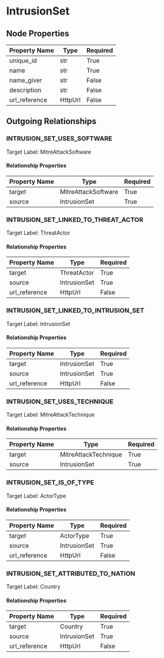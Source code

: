 
# IntrusionSet

## Node Properties

| Property Name | Type | Required |
| ------------- | ---- | -------- |
| unique_id | str | True |
| name | str | True |
| name_giver | str | False |
| description | str | False |
| url_reference | HttpUrl | False |


## Outgoing Relationships

### INTRUSION_SET_USES_SOFTWARE

Target Label: MitreAttackSoftware

#### Relationship Properties

| Property Name | Type | Required |
| ------------- | ---- | -------- |
| target | MitreAttackSoftware | True |
| source | IntrusionSet | True |


### INTRUSION_SET_LINKED_TO_THREAT_ACTOR

Target Label: ThreatActor

#### Relationship Properties

| Property Name | Type | Required |
| ------------- | ---- | -------- |
| target | ThreatActor | True |
| source | IntrusionSet | True |
| url_reference | HttpUrl | False |


### INTRUSION_SET_LINKED_TO_INTRUSION_SET

Target Label: IntrusionSet

#### Relationship Properties

| Property Name | Type | Required |
| ------------- | ---- | -------- |
| target | IntrusionSet | True |
| source | IntrusionSet | True |
| url_reference | HttpUrl | False |


### INTRUSION_SET_USES_TECHNIQUE

Target Label: MitreAttackTechnique

#### Relationship Properties

| Property Name | Type | Required |
| ------------- | ---- | -------- |
| target | MitreAttackTechnique | True |
| source | IntrusionSet | True |


### INTRUSION_SET_IS_OF_TYPE

Target Label: ActorType

#### Relationship Properties

| Property Name | Type | Required |
| ------------- | ---- | -------- |
| target | ActorType | True |
| source | IntrusionSet | True |
| url_reference | HttpUrl | False |


### INTRUSION_SET_ATTRIBUTED_TO_NATION

Target Label: Country

#### Relationship Properties

| Property Name | Type | Required |
| ------------- | ---- | -------- |
| target | Country | True |
| source | IntrusionSet | True |
| url_reference | HttpUrl | False |




